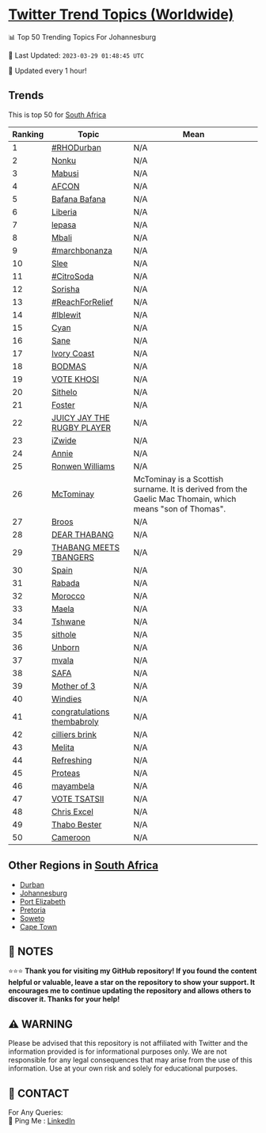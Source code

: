 [Twitter Trend Topics (Worldwide)](https://github.com/ErcinDedeoglu/Twitter-Trend-Topics)
==========


📊 Top 50 Trending Topics For Johannesburg

📆 Last Updated: `2023-03-29 01:48:45 UTC`

🔧 Updated every 1 hour!


## Trends

This is top 50 for [South Africa](</South Africa>)

| Ranking | Topic | Mean |
| ------- | ------------ | ------------ |
| 1 | [#RHODurban](http://twitter.com/search?q=%23RHODurban) | N/A |
| 2 | [Nonku](http://twitter.com/search?q=Nonku) | N/A |
| 3 | [Mabusi](http://twitter.com/search?q=Mabusi) | N/A |
| 4 | [AFCON](http://twitter.com/search?q=AFCON) | N/A |
| 5 | [Bafana Bafana](http://twitter.com/search?q=Bafana+Bafana) | N/A |
| 6 | [Liberia](http://twitter.com/search?q=Liberia) | N/A |
| 7 | [lepasa](http://twitter.com/search?q=lepasa) | N/A |
| 8 | [Mbali](http://twitter.com/search?q=Mbali) | N/A |
| 9 | [#marchbonanza](http://twitter.com/search?q=%23marchbonanza) | N/A |
| 10 | [Slee](http://twitter.com/search?q=Slee) | N/A |
| 11 | [#CitroSoda](http://twitter.com/search?q=%23CitroSoda) | N/A |
| 12 | [Sorisha](http://twitter.com/search?q=Sorisha) | N/A |
| 13 | [#ReachForRelief](http://twitter.com/search?q=%23ReachForRelief) | N/A |
| 14 | [#Iblewit](http://twitter.com/search?q=%23Iblewit) | N/A |
| 15 | [Cyan](http://twitter.com/search?q=Cyan) | N/A |
| 16 | [Sane](http://twitter.com/search?q=Sane) | N/A |
| 17 | [Ivory Coast](http://twitter.com/search?q=Ivory+Coast) | N/A |
| 18 | [BODMAS](http://twitter.com/search?q=BODMAS) | N/A |
| 19 | [VOTE KHOSI](http://twitter.com/search?q=VOTE+KHOSI) | N/A |
| 20 | [Sithelo](http://twitter.com/search?q=Sithelo) | N/A |
| 21 | [Foster](http://twitter.com/search?q=Foster) | N/A |
| 22 | [JUICY JAY THE RUGBY PLAYER](http://twitter.com/search?q=JUICY+JAY+THE+RUGBY+PLAYER) | N/A |
| 23 | [iZwide](http://twitter.com/search?q=iZwide) | N/A |
| 24 | [Annie](http://twitter.com/search?q=Annie) | N/A |
| 25 | [Ronwen Williams](http://twitter.com/search?q=Ronwen+Williams) | N/A |
| 26 | [McTominay](http://twitter.com/search?q=McTominay) | McTominay is a Scottish surname. It is derived from the Gaelic Mac Thomain, which means "son of Thomas". |
| 27 | [Broos](http://twitter.com/search?q=Broos) | N/A |
| 28 | [DEAR THABANG](http://twitter.com/search?q=DEAR+THABANG) | N/A |
| 29 | [THABANG MEETS TBANGERS](http://twitter.com/search?q=THABANG+MEETS+TBANGERS) | N/A |
| 30 | [Spain](http://twitter.com/search?q=Spain) | N/A |
| 31 | [Rabada](http://twitter.com/search?q=Rabada) | N/A |
| 32 | [Morocco](http://twitter.com/search?q=Morocco) | N/A |
| 33 | [Maela](http://twitter.com/search?q=Maela) | N/A |
| 34 | [Tshwane](http://twitter.com/search?q=Tshwane) | N/A |
| 35 | [sithole](http://twitter.com/search?q=sithole) | N/A |
| 36 | [Unborn](http://twitter.com/search?q=Unborn) | N/A |
| 37 | [mvala](http://twitter.com/search?q=mvala) | N/A |
| 38 | [SAFA](http://twitter.com/search?q=SAFA) | N/A |
| 39 | [Mother of 3](http://twitter.com/search?q=Mother+of+3) | N/A |
| 40 | [Windies](http://twitter.com/search?q=Windies) | N/A |
| 41 | [congratulations thembabroly](http://twitter.com/search?q=congratulations+thembabroly) | N/A |
| 42 | [cilliers brink](http://twitter.com/search?q=cilliers+brink) | N/A |
| 43 | [Melita](http://twitter.com/search?q=Melita) | N/A |
| 44 | [Refreshing](http://twitter.com/search?q=Refreshing) | N/A |
| 45 | [Proteas](http://twitter.com/search?q=Proteas) | N/A |
| 46 | [mayambela](http://twitter.com/search?q=mayambela) | N/A |
| 47 | [VOTE TSATSII](http://twitter.com/search?q=VOTE+TSATSII) | N/A |
| 48 | [Chris Excel](http://twitter.com/search?q=Chris+Excel) | N/A |
| 49 | [Thabo Bester](http://twitter.com/search?q=Thabo+Bester) | N/A |
| 50 | [Cameroon](http://twitter.com/search?q=Cameroon) | N/A |



## Other Regions in [South Africa](</South Africa>)

* [Durban](</South Africa/Durban.md>)
* [Johannesburg](</South Africa/Johannesburg.md>)
* [Port Elizabeth](</South Africa/Port Elizabeth.md>)
* [Pretoria](</South Africa/Pretoria.md>)
* [Soweto](</South Africa/Soweto.md>)
* [Cape Town](</South Africa/Cape Town.md>)



## 📝 NOTES

⭐⭐⭐ **Thank you for visiting my GitHub repository! If you found the content helpful or valuable, leave a star on the repository to show your support. It encourages me to continue updating the repository and allows others to discover it. Thanks for your help!**


## ⚠️ WARNING

Please be advised that this repository is not affiliated with Twitter and the information provided is for informational purposes only. We are not responsible for any legal consequences that may arise from the use of this information. Use at your own risk and solely for educational purposes.


## 📨 CONTACT

 For Any Queries:  
            🏓 Ping Me : [LinkedIn](https://www.linkedin.com/in/ercindedeoglu/)
